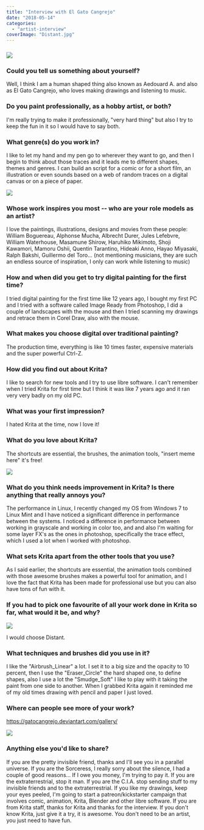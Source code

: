 ```yaml
---
title: "Interview with El Gato Cangrejo"
date: "2018-05-14"
categories: 
  - "artist-interview"
coverImage: "Distant.jpg"
---
```


### ![](/images/posts/2018/Sorceress.jpg)

### Could you tell us something about yourself?

Well, I think I am a human shaped thing also known as Aedouard A. and also as El Gato Cangrejo, who loves making drawings and listening to music.

### Do you paint professionally, as a hobby artist, or both?

I'm really trying to make it professionally, "very hard thing" but also I try to keep the fun in it so I would have to say both.

### What genre(s) do you work in?

I like to let my hand and my pen go to wherever they want to go, and then I begin to think about those traces and it leads me to different shapes, themes and genres. I can build an script for a comic or for a short film, an illustration or even sounds based on a web of random traces on a digital canvas or on a piece of paper.

![](/images/posts/2018/The-Cape.jpg)

### Whose work inspires you most -- who are your role models as an artist?

I love the paintings, illustrations, designs and movies from these people: William Boguereau, Alphonse Mucha, Albrecht Durer, Jules Lefebvre, William Waterhouse, Masamune Shirow, Haruhiko Mikimoto, Shoji Kawamori, Mamoru Oshii, Quentin Tarantino, Hideaki Anno, Hayao Miyasaki, Ralph Bakshi, Guillermo del Toro... (not mentioning musicians, they are such an endless source of inspiration, I only can work while listening to music)

### How and when did you get to try digital painting for the first time?

I tried digital painting for the first time like 12 years ago, I bought my first PC and I tried with a software called Image Ready from Photoshop, I did a couple of landscapes with the mouse and then I tried scanning my drawings and retrace them in Corel Draw, also with the mouse.

### What makes you choose digital over traditional painting?

The production time, everything is like 10 times faster, expensive materials and the super powerful Ctrl-Z.

### How did you find out about Krita?

I like to search for new tools and I try to use libre software. I can't remember when I tried Krita for first time but I think it was like 7 years ago and it ran very very badly on my old PC.

### What was your first impression?

I hated Krita at the time, now I love it!

### What do you love about Krita?

The shortcuts are essential, the brushes, the animation tools, "insert meme here" it's free!

![](/images/posts/2018/Learning-a-New-Mantra.jpg)

### What do you think needs improvement in Krita? Is there anything that really annoys you?

The performance in Linux, I recently changed my OS from Windows 7 to Linux Mint and I have noticed a significant difference in performance between the systems. I noticed a difference in performance between working in grayscale and working in color too, and and also I'm waiting for some layer FX's as the ones in photoshop, specifically the trace effect, which I used a lot when I worked with photoshop.

### What sets Krita apart from the other tools that you use?

As I said earlier, the shortcuts are essential, the animation tools combined with those awesome brushes makes a powerful tool for animation, and I love the fact that Krita has been made for professional use but you can also have tons of fun with it.

### If you had to pick one favourite of all your work done in Krita so far, what would it be, and why?

![](/images/posts/2018/Distant.jpg)

I would choose Distant.

### What techniques and brushes did you use in it?

I like the "Airbrush_Linear" a lot. I set it to a big size and the opacity to 10 percent, then I use the "Eraser_Circle" the hard shaped one, to define shapes, also I use a lot the "Smudge_Soft" I like to play with it taking the paint from one side to another. When I grabbed Krita again it reminded me of my old times drawing with pencil and paper I just loved.

### Where can people see more of your work?

https://gatocangrejo.deviantart.com/gallery/

![](/images/posts/2018/Totally-Focused.jpg)

### Anything else you'd like to share?

If you are the pretty invisible friend, thanks and I'll see you in a parallel universe. If you are the Sorceress, I really sorry about the silence, I had a couple of good reasons... If I owe you money, I'm trying to pay it. If you are the extraterrestrial, stop it man. If you are the C.I.A. stop sending stuff to my invisible friends and to the extraterrestrial. If you like my drawings, keep your eyes peeled, I'm going to start a patreon/kickstarter campaign that involves comic, animation, Krita, Blender and other libre software. If you are from Krita staff, thanks for Krita and thanks for the interview. If you don't know Krita, just give it a try, it is awesome. You don't need to be an artist, you just need to have fun.
